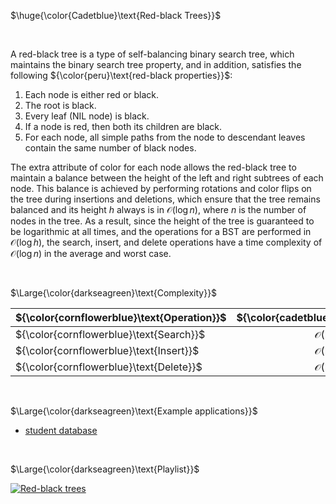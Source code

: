 $\huge{\color{Cadetblue}\text{Red-black Trees}}$

<br/>

A red-black tree is a type of self-balancing binary search tree, which maintains the binary search tree property, and in addition, satisfies the following ${\color{peru}\text{red-black properties}}$:

1. Each node is either red or black.
2. The root is black.
3. Every leaf (NIL node) is black.
4. If a node is red, then both its children are black.
5. For each node, all simple paths from the node to descendant leaves contain the same number of black nodes.

The extra attribute of color for each node allows the red-black tree to maintain a balance between the height of the left and right subtrees of each node. This balance is achieved by performing rotations and color flips on the tree during insertions and deletions, which ensure that the tree remains balanced and its height $h$ always is in $\mathcal{O}(\log{n})$, where $n$ is the number of nodes in the tree. As a result, since the height of the tree is guaranteed to be logarithmic at all times, and the operations for a BST are performed in $\mathcal{O}(\log{h}),$ the search, insert, and delete operations have a time complexity of $\mathcal{O}(\log{n})$ in the average and worst case.

<br/>

$\Large{\color{darkseagreen}\text{Complexity}}$

| ${\color{cornflowerblue}\text{Operation}}$  | ${\color{cadetblue}\text{Complexity}}$ | 
|:---|:---:|
| ${\color{cornflowerblue}\text{Search}}$     | $\mathcal{O}(\log{n})$ |
| ${\color{cornflowerblue}\text{Insert}}$     | $\mathcal{O}(\log{n})$ |
| ${\color{cornflowerblue}\text{Delete}}$     | $\mathcal{O}(\log{n})$ |

<br/>

$\Large{\color{darkseagreen}\text{Example applications}}$

- [student database](application/students.c)

<br/>

$\Large{\color{darkseagreen}\text{Playlist}}$  

[![Red-black trees](https://img.youtube.com/vi/qvZGUFHWChY/0.jpg)](https://www.youtube.com/watch?v=qvZGUFHWChY&list=PL9xmBV_5YoZNqDI8qfOZgzbqahCUmUEin&index=1)


